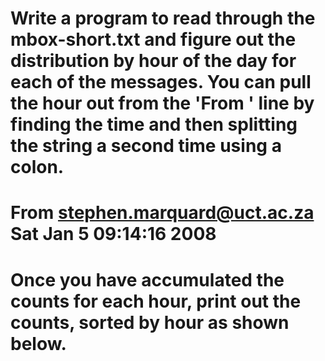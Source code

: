 # Write a program to read through the mbox-short.txt and figure out the distribution by hour of the day for each of the messages. You can pull the hour out from the 'From ' line by finding the time and then splitting the string a second time using a colon.
# From stephen.marquard@uct.ac.za Sat Jan  5 09:14:16 2008
# Once you have accumulated the counts for each hour, print out the counts, sorted by hour as shown below.


